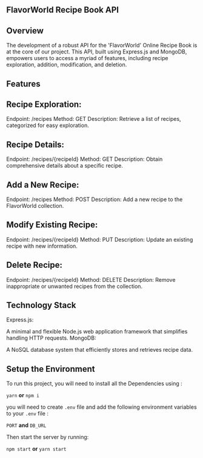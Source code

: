 ## FlavorWorld Recipe Book API
## Overview
The development of a robust API for the 'FlavorWorld' Online Recipe Book is at the core of our project. This API, built using Express.js and MongoDB, empowers users to access a myriad of features, including recipe exploration, addition, modification, and deletion.

## Features
## Recipe Exploration:

Endpoint: /recipes
Method: GET
Description: Retrieve a list of recipes, categorized for easy exploration.
## Recipe Details:

Endpoint: /recipes/{recipeId}
Method: GET
Description: Obtain comprehensive details about a specific recipe.
## Add a New Recipe:

Endpoint: /recipes
Method: POST
Description: Add a new recipe to the FlavorWorld collection.
## Modify Existing Recipe:

Endpoint: /recipes/{recipeId}
Method: PUT
Description: Update an existing recipe with new information.
## Delete Recipe:

Endpoint: /recipes/{recipeId}
Method: DELETE
Description: Remove inappropriate or unwanted recipes from the collection.

## Technology Stack
Express.js:

A minimal and flexible Node.js web application framework that simplifies handling HTTP requests.
MongoDB:

A NoSQL database system that efficiently stores and retrieves recipe data.
## Setup the Environment

To run this project, you will need to install all the Dependencies using : 

`yarn`  **or**  `npm i`

you will need to create `.env` file and add the following environment variables to your `.env` file :

`PORT`  **and**  `DB_URL`

Then start the server by running:

`npm start`  **or**  `yarn start` 
